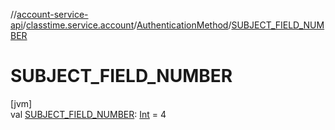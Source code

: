 //[account-service-api](../../../index.md)/[classtime.service.account](../index.md)/[AuthenticationMethod](index.md)/[SUBJECT_FIELD_NUMBER](-s-u-b-j-e-c-t_-f-i-e-l-d_-n-u-m-b-e-r.md)

# SUBJECT_FIELD_NUMBER

[jvm]\
val [SUBJECT_FIELD_NUMBER](-s-u-b-j-e-c-t_-f-i-e-l-d_-n-u-m-b-e-r.md): [Int](https://kotlinlang.org/api/latest/jvm/stdlib/kotlin/-int/index.html) = 4
